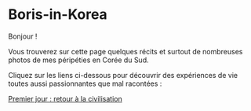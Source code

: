 # Boris-in-Korea

Bonjour !

Vous trouverez sur cette page quelques récits et surtout de nombreuses photos de mes péripéties en Corée du Sud.

Cliquez sur les liens ci-dessous pour découvrir des expériences de vie toutes aussi passionnantes que mal racontées :

[Premier jour : retour à la civilisation](premier-jour-retour-a-la-civilisation.md)
